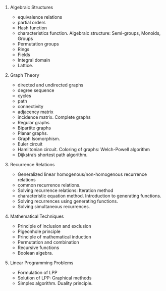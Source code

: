 1. Algebraic Structures

   - equivalence relations
   - partial orders
   - Hash function
   - characteristics function. Algebraic structure: Semi-groups, Monoids, Groups
   - Permutation groups
   - Rings
   - Fields
   - Integral domain
   - Lattice.

2. Graph Theory

   - directed and undirected graphs
   - degree sequence
   - cycles
   - path
   - connectivity
   - adjacency matrix
   - incidence matrix. Complete graphs
   - Regular graphs
   - Bipartite graphs
   - Planar graphs.
   - Graph Isomorphism.
   - Euler circuit
   - Hamiltonian circuit. Coloring of graphs: Welch-Powell algorithm
   - Dijkstra’s shortest path algorithm.

3. Recurrence Relations

   - Generalized linear homogenous/non-homogenous recurrence relations
   - common recurrence relations.
   - Solving recurrence relations: Iteration method
   - characteristic equation method. Introduction to generating functions.
   - Solving recurrences using generating functions.
   - Solving simultaneous recurrences.

4. Mathematical Techniques

   - Principle of inclusion and exclusion
   - Pigeonhole principle
   - Principle of mathematical induction
   - Permutation and combination
   - Recursive functions
   - Boolean algebra.

5. Linear Programming Problems

   - Formulation of LPP
   - Solution of LPP: Graphical methods
   - Simplex algorithm. Duality principle.
